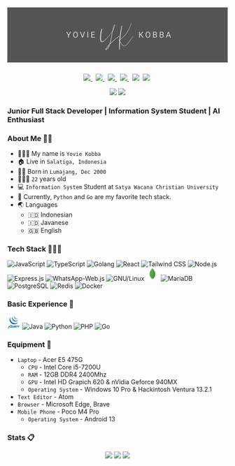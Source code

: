 # [![yopzman's header](./images/yopzman-banner.jpg)](https://yopzman.my.id/)

<p align=center>
  <a href="https://t.me/tfkhdyt">
    <img height="28" src="https://upload.wikimedia.org/wikipedia/commons/8/83/Telegram_2019_Logo.svg" />
  </a>&nbsp;
  <a href="https://facebook.com/ngab.yopman">
    <img height="28" src="https://upload.wikimedia.org/wikipedia/commons/5/51/Facebook_f_logo_%282019%29.svg" />
  </a>&nbsp;
  <a href="https://twitter.com/KobbaYovie">
    <img height="28" src="https://upload.wikimedia.org/wikipedia/commons/4/4f/Twitter-logo.svg">
  </a>&nbsp;
    <a href="https://twitter.com/KobbaYovie">
    <img height="28" src="https://upload.wikimedia.org/wikipedia/commons/4/4f/Twitter-logo.svg">
  </a>&nbsp;
  <a href="https://www.linkedin.com/in/yovie-anugrah-adithya-kobba-19a55221b/"><img height="28" src="https://upload.wikimedia.org/wikipedia/commons/8/81/LinkedIn_icon.svg"></a>&nbsp;
  <a href="https://instagram.com/adithyakobba_"><img height="28" src="https://upload.wikimedia.org/wikipedia/commons/e/e7/Instagram_logo_2016.svg"></a>&nbsp;
  <!-- <a href="https://pddikti.kemdikbud.go.id/data_mahasiswa/QjM3QzgxNUEtNDBGRi00MTRBLThFMjAtOEQxNDk4M0FCRDdG"><img height="28" src="https://i.postimg.cc/YSB2c3DG/1619598282440.png"></a> -->
</p>
<p align="center">
  <img src="https://visitor-badge.laobi.icu/badge?page_id=yopzman.yopzman" />
  <a href="https://github.com/yopzman"><img src="https://img.shields.io/github/followers/tfkhdyt?label=yopzman&style=social"/></a>
</p>

### Junior Full Stack Developer | Information System Student | AI Enthusiast

### About Me 👨🏻

- 👨🏻‍💼 My name is `Yovie Kobba`
- 🏠 Live in `Salatiga, Indonesia`
- 👶🏻 Born in `Lumajang, Dec 2000`
- 🧍🏻‍♂️ `22` years old
- 💻 `Information System` Student at `Satya Wacana Christian University`
- 🌟 Currently, `Python` and `Go` are my favorite tech stack.
- 🌏 Languages
  - 🇮🇩 Indonesian
  - 🇮🇩 Javanese
  - 🇬🇧 English

### Tech Stack 👨🏻‍💻

<span>
  <img src="https://upload.wikimedia.org/wikipedia/commons/9/99/Unofficial_JavaScript_logo_2.svg" height="30" title="JavaScript" />
  <img src="https://upload.wikimedia.org/wikipedia/commons/4/4c/Typescript_logo_2020.svg" height="30" title="TypeScript" />
  <img src="https://cdn.worldvectorlogo.com/logos/go-logo-1.svg" height="30" title="Golang" />
  <img src="https://www.vectorlogo.zone/logos/reactjs/reactjs-icon.svg" height="30" title="React" />
  <img src="https://upload.wikimedia.org/wikipedia/commons/d/d5/Tailwind_CSS_Logo.svg" height="30" title="Tailwind CSS" />
  <img src="https://www.vectorlogo.zone/logos/nodejs/nodejs-icon.svg" height="30" title="Node.js" />
  <img src="https://expressjs.com/images/favicon.png" height="30" title="Express.js" />
  <img src="https://wwebjs.dev/logo.png" height="30" title="WhatsApp-Web.js" />
  <img src="https://cdn.freebiesupply.com/logos/large/2x/linux-tux-1-logo-png-transparent.png" height="30" title="GNU/Linux" />
  <img src="images/icons/mongo.svg" height="30" title="MongoDB" />
  <img src="https://www.silicon.de/wp-content/uploads/2014/12/MariaDB-reflex-blue-seal-blue-lettering-below-600px.png" height="30" title="MariaDB" />
  <img src="https://www.vectorlogo.zone/logos/postgresql/postgresql-icon.svg" height="30" title="PostgreSQL" />
  <img src="https://www.svgrepo.com/show/303460/redis-logo.svg" height="30" title="Redis" />
  <img src="https://www.svgrepo.com/show/353659/docker-icon.svg" height="30" title="Docker" />
</span>

### Basic Experience 📖

<span>
  <img src="images/icons/jquery.svg" height="30" title="jQuery" />
  <img src="https://raw.githubusercontent.com/tfkhdyt/web-portfolio/main/public/icons/java.svg" height="30" title="Java" />
  <img src="https://upload.wikimedia.org/wikipedia/commons/c/c3/Python-logo-notext.svg" height="30" title="Python" />
  <img src="https://upload.wikimedia.org/wikipedia/commons/2/27/PHP-logo.svg" height="30" title="PHP" />
  <img src="https://id.wikipedia.org/wiki/Go_(bahasa_pemrograman)#/media/Berkas:Go_Logo_Blue.svg" height="30" title="Go" />
</span>

### Equipment 🧰

- `Laptop` - Acer E5 475G
  - `CPU` - Intel Core i5-7200U
  - `RAM` - 12GB DDR4 2400Mhz
  - `GPU` - Intel HD Grapich 620 & nVidia Geforce 940MX
  - `Operating System` - Windows 10 Pro & Hackintosh Ventura 13.2.1
- `Text Editor` - Atom
- `Browser` - Microsoft Edge, Brave
- `Mobile Phone` - Poco M4 Pro
  - `Operating System` - Android 13

### Stats 📋

<p align="center">
  <img src="https://github-readme-stats-git-masterrstaa-rickstaa.vercel.app/api?username=yopzman&show_icons=true&include_all_commits=true&count_private=true&theme=tokyonight" />
  <img src="https://github-readme-streak-stats.herokuapp.com/?user=yopzman&count_private=true&theme=tokyonight" />
  <img src="https://github-readme-stats-git-masterrstaa-rickstaa.vercel.app/api/top-langs/?username=yopzman&langs_count=10&theme=tokyonight&layout=compact&hide=css,scss,less,html,hack" />
</p>
